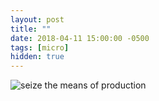 ```yaml
---
layout: post
title: ""
date: 2018-04-11 15:00:00 -0500
tags: [micro]
hidden: true
---
```

![seize the means of production](https://lh3.googleusercontent.com/EOPPWLZmTPR8yD7PTQEB5xTKUz7g5HMq6WMSCpwF7yTQhp5kVx5zHNu8cJX2VKZ2lukx_PJK51QlTq4cmEuvBM30dGzJOreqwXJreYKWNv-ScTS_HdxPofI5fkOAdCFJWe9q7xJ4FTjUlQsAh1A3F4k7bsOFyymdvd5YQiT9nPSHq5KrPp65by0-HcS6h_Of-2W5-UxbYa1Zpz7J5cPVGibaGoaHa-_5G4SjCokLOVsjxTDZGG2Ktak4VK83PYPGiPlXW9Z0zR5nmuQssoZy47gf_Dm9P1MeDR5gWccduSgEI7TfcbR5tZPj38VJUdnxJttfn2Y_1AshdHpYs8GwFrlvArWHrDBOKcNZ5kDNKDcf505hsOyKRNUx0VjyxqSOOJHZ7N5_A99zoTxQcU0Am6fQyF_t4fQnLX12y_BCRgX257MbDvfcARk7VGif4QZ84bW6ZDp6-kfZBr3fbkhTbcvpliSgm28Wfe0Cu0K7KJ0QL0pjWEGJnNz66sFK17afjsvy1Lfl7AMGzzGJsJVZs3mMbjiR6-Dq6H6LnvEc_7-YvaEqr6lp1buu-8TI-BLWFeLwIENuUvlkU1Fl7TzaWuYgc0HawhmDsQS6u9Q=w1680-h946-no)
